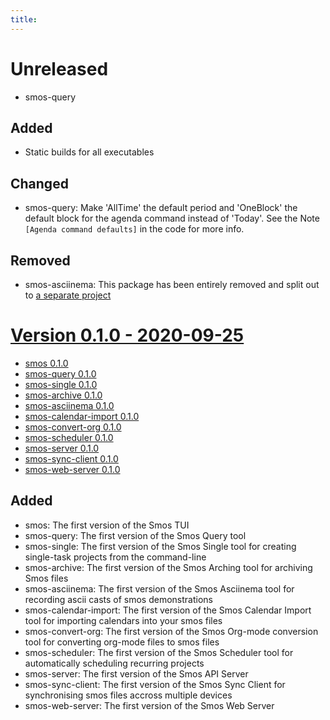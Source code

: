 ```yaml
---
title:
---
```


# Unreleased

- smos-query

## Added

- Static builds for all executables

## Changed

- smos-query:
  Make 'AllTime' the default period and 'OneBlock' the default block for the agenda command instead of 'Today'.
  See the Note `[Agenda command defaults]` in the code for more info.

## Removed

- smos-asciinema: This package has been entirely removed and split out to [a separate project](https://github.com/NorfairKing/autorecorder)


# [Version 0.1.0 - 2020-09-25](#0.1.0_2020-09-25)

- [smos 0.1.0](#smos-0.1.0)
- [smos-query 0.1.0](#smos-query-0.1.0)
- [smos-single 0.1.0](#smos-single-0.1.0)
- [smos-archive 0.1.0](#smos-archive-0.1.0)
- [smos-asciinema 0.1.0](#smos-asciinema-0.1.0)
- [smos-calendar-import 0.1.0](#smos-calendar-import-0.1.0)
- [smos-convert-org 0.1.0](#smos-convert-org-0.1.0)
- [smos-scheduler 0.1.0](#smos-scheduler-0.1.0)
- [smos-server 0.1.0](#smos-server-0.1.0)
- [smos-sync-client 0.1.0](#smos-sync-client-0.1.0)
- [smos-web-server 0.1.0](#smos-web-server-0.1.0)

## Added

- smos: The first version of the Smos TUI
- smos-query: The first version of the Smos Query tool
- smos-single: The first version of the Smos Single tool for creating single-task projects from the command-line
- smos-archive: The first version of the Smos Arching tool for archiving Smos files
- smos-asciinema: The first version of the Smos Asciinema tool for recording ascii casts of smos demonstrations
- smos-calendar-import:  The first version of the Smos Calendar Import tool for importing calendars into your smos files
- smos-convert-org: The first version of the Smos Org-mode conversion tool for converting org-mode files to smos files
- smos-scheduler: The first version of the Smos Scheduler tool for automatically scheduling recurring projects
- smos-server: The first version of the Smos API Server
- smos-sync-client: The first version of the Smos Sync Client for synchronising smos files accross multiple devices
- smos-web-server: The first version of the Smos Web Server
